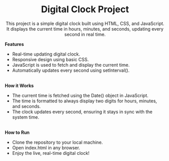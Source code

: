 <h1 align="center"> Digital Clock Project </h1>

<p align="center">This project is a simple digital clock built using HTML, CSS, and JavaScript. It displays the current time in hours, minutes, and seconds, updating every second in real time.</p>

**Features**<br>
- Real-time updating digital clock.
- Responsive design using basic CSS.
- JavaScript is used to fetch and display the current time.
- Automatically updates every second using setInterval().<br><br>

**How it Works**<br>
- The current time is fetched using the Date() object in JavaScript.
- The time is formatted to always display two digits for hours, minutes, and seconds.
- The clock updates every second, ensuring it stays in sync with the system time.<br><br>

**How to Run**<br>
- Clone the repository to your local machine.
- Open index.html in any browser.
- Enjoy the live, real-time digital clock!
